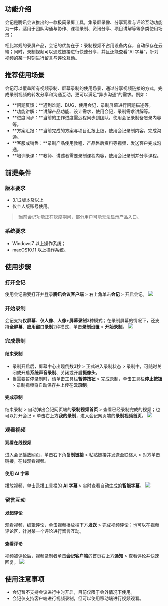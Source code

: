 ## 功能介绍
会记是腾讯会议推出的一款极简录屏工具，集录屏录像、分享观看与评论互动功能为一体，适用于团队沟通与协作、课程录制、资讯分享、项目讲解等等多类使用场景；

相比常规的录屏产品，会记的优势在于：录制视频不占用设备内存，自动保存在云端；同时，录制视频可以通过链接进行快速分享，并且还能查看“AI 字幕”，针对视频的某一时刻进行留言与评论互动。

## 推荐使用场景
会记可以覆盖所有视频录制、屏幕录制的使用场景，通过分享视频链接的方式，完成录制视频的转发分享和沟通互动，更可以满足“异步沟通”的需求。例如：
- **问题反馈：**遇到难题、BUG，使用会记，录制屏幕进行问题描述等。
- **功能讲解：**讲解产品功能、设计需求，使用会记，录制需求讲解等。
- **进度同步：**当前的工作进度需远程同步到团队，使用会记录制备忘录内容等。
- **方案汇报：**当前完成的方案与项目汇报上级，使用会记录制内容，完成沟通。
- **客服或销售：**录制产品使用教程、产品售后资料等视频，发送客户完成沟通。
- **培训录课：**教师、讲述者需要录制课程内容，使用会记录制并分享课程。

## 前提条件
### 版本要求
- 3.1.2版本及以上
- 仅个人版账号使用。

>!当前会记功能正在灰度期间，部分用户可能无法显示产品入口。

### 系统要求
- Windows7 以上操作系统；
- macOS10.11 以上操作系统。

## 使用步骤
### 打开会记  
使用会记需要打开并登录**腾讯会议客户端** > 右上角单击**会记** > 开启会记。
![](https://qcloudimg.tencent-cloud.cn/raw/f7f780f1c01ce2cf385f9f4a8c7c355d.png)

### 开始录制
会记支持**仅屏幕**、**仅人像**、**人像+屏幕录制**3种模式；在录制屏幕的情况下，还支持**全屏幕**、**应用窗口录制**2种模式，单击**录制设置** > **开始录制**。
![](https://qcloudimg.tencent-cloud.cn/raw/c4f0eabb6576f1c41d62f57df580e33a.png)

### 完成录制
#### 结束录制
- 录制开启后，屏幕中心出现倒数3秒 > 正式进入录制状态 > 录制中，可随时关闭或开启**系统声音录制**、关闭或开启**摄像头**。
- 当需要暂停录制时，请单击工具栏**暂停按钮** > 完成录制，单击工具栏**停止按钮** > 录制视频将自动保存并上传在**云录制**。

#### 完成录制
结束录制 > 自动弹出会记网页端的**录制视频首页** > 查看已经录制完成的视频；也可以打开会记 > 单击右上方**我的录制**，进入会记网页端的**录制视频首页**。
![](https://qcloudimg.tencent-cloud.cn/raw/f02d5d28a552546d8d9e9c5d63758443.png)

### 观看视频
#### 观看在线视频
进入会记播放网页，单击右下角**复制链接** > 粘贴链接并发送至联络人 > 对方单击链接，在线观看视频。

#### 使用 AI 字幕
播放视频，单击录播工具栏的 **AI 字幕** > 实时查看自动生成的**智能字幕**。
![](https://qcloudimg.tencent-cloud.cn/raw/70299190918f9006c3a0b6ec3d02032e.png)

### 留言互动
#### 发起评论
观看视频，编辑评论，单击视频播放栏下方**发送** > 完成视频评论；也可以在视频评论区，针对某一个评论进行留言互动。

#### 查看评论
视频被评论后，视频录制者单击**会记客户端**的首页右上方**通知** > 查看评论并快速回复。
![](https://qcloudimg.tencent-cloud.cn/raw/d141b235ee38d895551024b65c30fe07.png)

## 使用注意事项
- 会记暂不支持会议进行中时开启，目前仅限于会外情况下使用。
- 会记仅支持客户端进行视频录制，但可以使用移动端进行视频观看。
